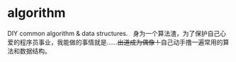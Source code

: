 # algorithm
DIY common algorithm &amp; data structures.     
身为一个算法渣，为了保护自己心爱的程序员事业，我能做的事情就是……~~出道成为偶像！~~自己动手撸一遍常用的算法和数据结构。
